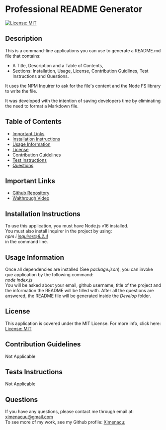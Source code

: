 # Professional README Generator 

[![License: MIT](https://img.shields.io/badge/License-MIT-yellow.svg)](https://opensource.org/licenses/MIT)

## Description 
This is a command-line applications you can use to generate a README.md file that contains: 
* A Title, Description and a Table of Contents, 
* Sections: Installation, Usage, License, Contribution Guidlines, Test Instructions and Questions. 

It uses the NPM Inquirer to ask for the file's content and the Node FS library to write the file.

It was developed with the intention of saving developers time by eliminating the need to format a Markdown file. 


## Table of Contents 
* [Important Links](#important-links)
* [Installation Instructions](#installation-instructions)
* [Usage Information](#usage-information)
* [License](#license)
* [Contribution Guidelines](#contribution-guidelines)
* [Test Instructions](#tests-instructions)
* [Questions](#questions)

## Important Links 
* [Github Repository](https://github.com/Ximenacu/README-generator-CH9)
* [Walthrough Video](https://drive.google.com/file/d/1oaNcWhsmxDjTxtLZZn90RnDzEZwvaM6U/view)

## Installation Instructions
To use this application, you must have Node.js v16 installed. <br/>
You must also install inquirer in the project by using: <br/>*npm i inquirer@8.2.4*<br/> in the command line. 


## Usage Information
Once all dependencies are installed (See *package.json*), you can invoke que application by the following command: <br/>
*node index.js* <br/>
You will be asked about your email, github username, title of the project and the information the README will be filled with. After all the questions are answered, the README file will be generated inside the *Develop* folder. 

## License
This application is covered under the MIT License. For more info, click here: [License: MIT](https://opensource.org/licenses/MIT)

## Contribution Guidelines
Not Applicable

## Tests Instructions
Not Applicable

## Questions
 If you have any questions, please contact me through email at: ximenacuu@gmail.com  <br/>
To see more of my work, see my Github profile: [Ximenacu](https://github.com/Ximenacu);
